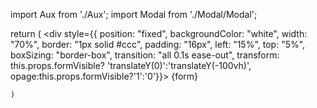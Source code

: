 import Aux from './Aux';
import Modal from './Modal/Modal';

return (
      <Aux>
          <Modal show={this.props.formVisible} modalClosed={!this.props.formVisible} >
      <div style={{
              position: "fixed",
              backgroundColor: "white",
              width: "70%",
              border: "1px solid #ccc",
              padding: "16px",
              left: "15%",
              top: "5%",
              boxSizing: "border-box",
              transition: "all 0.1s ease-out",
               transform: this.props.formVisible? 'translateY(0)':'translateY(-100vh)',
               opage:this.props.formVisible?'1':'0'}}>
        {form}
      </div>
      </Modal>
      </Aux>

    )
